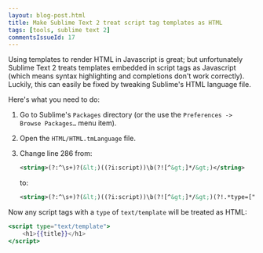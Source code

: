 ```yaml
---
layout: blog-post.html
title: Make Sublime Text 2 treat script tag templates as HTML
tags: [tools, sublime text 2]
commentsIssueId: 17
---
```


Using templates to render HTML in Javascript is great; but unfortunately Sublime Text 2 treats templates embedded in script tags as Javascript (which means syntax highlighting and completions don't work correctly). Luckily, this can easily be fixed by tweaking Sublime's HTML language file.

Here's what you need to do:

 1. Go to Sublime's `Packages` directory (or the use the `Preferences -> Browse Packages…` menu item).
 2. Open the `HTML/HTML.tmLanguage` file.
 3. Change line 286 from:

    ```xml
    <string>(?:^\s+)?(&lt;)((?i:script))\b(?![^&gt;]*/&gt;)</string>
    ```
    to:
    ```xml
    <string>(?:^\s+)?(&lt;)((?i:script))\b(?![^&gt;]*/&gt;)(?!.*type=["']text/template['"])</string>
    ```

Now any script tags with a `type` of `text/template` will be treated as HTML:

```handlebars
<script type="text/template">
    <h1>{{title}}</h1>
</script>
```
